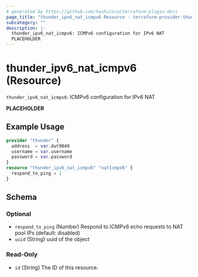 ```yaml
---
# generated by https://github.com/hashicorp/terraform-plugin-docs
page_title: "thunder_ipv6_nat_icmpv6 Resource - terraform-provider-thunder"
subcategory: ""
description: |-
  thunder_ipv6_nat_icmpv6: ICMPv6 configuration for IPv6 NAT
  PLACEHOLDER
---
```


# thunder_ipv6_nat_icmpv6 (Resource)

`thunder_ipv6_nat_icmpv6`: ICMPv6 configuration for IPv6 NAT

__PLACEHOLDER__

## Example Usage

```terraform
provider "thunder" {
  address  = var.dut9049
  username = var.username
  password = var.password
}
resource "thunder_ipv6_nat_icmpv6" "natIcmpV6" {
  respond_to_ping = 1
}
```

<!-- schema generated by tfplugindocs -->
## Schema

### Optional

- `respond_to_ping` (Number) Respond to ICMPv6 echo requests to NAT pool IPs (default: disabled)
- `uuid` (String) uuid of the object

### Read-Only

- `id` (String) The ID of this resource.


